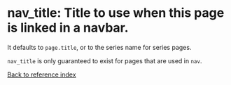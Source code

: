 # nav_title: Title to use when this page is linked in a navbar.

It defaults to `page.title`, or to the series name for series pages.

`nav_title` is only guaranteed to exist for pages that are used in `nav`.

[Back to reference index](../README.md)
